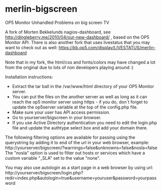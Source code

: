 # merlin-bigscreen
OP5 Monitor Unhandled Problems on big screen TV

A fork of Morten Bekkelunds nagios-dashboard, see http://dingleberry.me/2010/04/our-new-dashboard/ , based on the OP5 Monitor API.
There is also another fork that uses livestatus that you may want to check out as well:
https://kb.op5.com/display/LIVESTATUS/merlin-dashboard

Note that in my fork, the html/css and fonts/colors may have changed a lot from the original due to lots of non developers playing around :)

Installation instructions:
* Extract the tar ball in the /var/www/html directory of your OP5 Monitor server.
* You can put the files on the another server as well as long as it can reach the op5 monitor server using https - if you do, don´t forget to update the op5server variable at the top of the config.php file.
* Make sure your user has API access permission.
* Go to yourserver/bigscreen in your browser.
* If you use Active Directory authentication you need to edit the login.php file and update the authtype select box and add your domain there.

The following filtering options are available for passing using the querystring by adding it to end of the url in your web browser, example:
http://yourserver/bigscreen/?warnings=false&amp;unknowns=false&amp;nosla=false
The "nosla" option is used to filter out hosts or services which have a custom variable "_SLA" set to the value "none".

You may also use autologin as a start page in a web browser by using url: http://yourserver/bigscreen/login.php?redir=index.php&autologin=true&username=youruser&password=yourpassword
